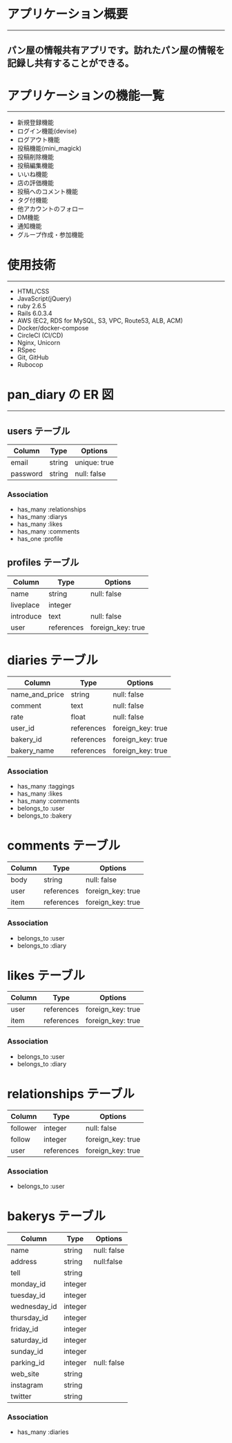 # アプリケーション概要

---

## パン屋の情報共有アプリです。訪れたパン屋の情報を記録し共有することができる。

# アプリケーションの機能一覧

---

- 新規登録機能
- ログイン機能(devise)
- ログアウト機能
- 投稿機能(mini_magick)
- 投稿削除機能
- 投稿編集機能
- いいね機能
- 店の評価機能
- 投稿へのコメント機能
- タグ付機能
- 他アカウントのフォロー
- DM機能
- 通知機能
- グループ作成・参加機能

# 使用技術

---

- HTML/CSS
- JavaScript(jQuery)
- ruby 2.6.5
- Rails 6.0.3.4
- AWS (EC2, RDS for MySQL, S3, VPC, Route53, ALB, ACM)
- Docker/docker-compose
- CircleCI (CI/CD)
- Nginx, Unicorn
- RSpec
- Git, GitHub
- Rubocop

# pan_diary の ER 図

---

## users テーブル

| Column             | Type   | Options      |
| ------------------ | ------ | ------------ |
| email              | string | unique: true |
| password           | string | null: false  |

### Association

- has_many :relationships
- has_many :diarys
- has_many :likes
- has_many :comments
- has_one  :profile

## profiles テーブル

| Column    | Type       | Options           |
| --------- | ---------- | ----------------- |
| name      | string     | null: false       |
| liveplace | integer    |                   |
| introduce | text       | null: false       |
| user      | references | foreign_key: true |

# diaries テーブル

| Column         | Type       | Options           |
| -------------- | ---------- | ----------------- |
| name_and_price | string     | null: false       |
| comment        | text       | null: false       |
| rate           | float      | null: false       |
| user_id        | references | foreign_key: true |
| bakery_id      | references | foreign_key: true |
| bakery_name    | references | foreign_key: true |

### Association
- has_many :taggings
- has_many :likes
- has_many :comments
- belongs_to :user
- belongs_to :bakery

# comments テーブル

| Column | Type       | Options           |
| ------ | ---------- | ----------------- |
| body   | string     | null: false       |
| user   | references | foreign_key: true |
| item   | references | foreign_key: true |

### Association

- belongs_to :user
- belongs_to :diary

# likes テーブル

| Column | Type       | Options           |
| ------ | ---------- | ----------------- |
| user   | references | foreign_key: true |
| item   | references | foreign_key: true |

### Association

- belongs_to :user
- belongs_to :diary

# relationships テーブル

| Column   | Type       | Options           |
| -------- | ---------- | ----------------- |
| follower | integer    | null: false       |
| follow   | integer    | foreign_key: true |
| user     | references | foreign_key: true |

### Association

- belongs_to :user

# bakerys テーブル

| Column       | Type    | Options           |
| ---------    | ------- | ----------------- |
| name         | string  | null: false       |
| address      | string  | null:false        |
| tell         | string  |                   |
| monday_id    | integer |                   |
| tuesday_id   | integer |                   |
| wednesday_id | integer |                   |
| thursday_id  | integer |                   |
| friday_id    | integer |                   |
| saturday_id  | integer |                   |
| sunday_id    | integer |                   |
| parking_id   | integer | null: false       |
| web_site     | string  |                   |
| instagram    | string  |                   |
| twitter      | string  |                   |

### Association

- has_many :diaries